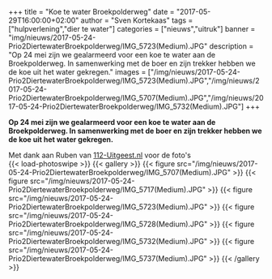 +++
title = "Koe te water Broekpolderweg"
date = "2017-05-29T16:00:00+02:00"
author = "Sven Kortekaas"
tags = ["hulpverlening","dier te water"]
categories = ["nieuws","uitruk"]
banner = "img/nieuws/2017-05-24-Prio2DiertewaterBroekpolderweg/IMG_5723(Medium).JPG"
description = "Op 24 mei zijn we gealarmeerd voor een koe te water aan de Broekpolderweg. In samenwerking met de boer en zijn trekker hebben we de koe uit het water gekregen."
images = ["/img/nieuws/2017-05-24-Prio2DiertewaterBroekpolderweg/IMG_5723(Medium).JPG","/img/nieuws/2017-05-24-Prio2DiertewaterBroekpolderweg/IMG_5707(Medium).JPG","/img/nieuws/2017-05-24-Prio2DiertewaterBroekpolderweg/IMG_5732(Medium).JPG"]
+++

**Op 24 mei zijn we gealarmeerd voor een koe te water aan de Broekpolderweg. In samenwerking met de boer en zijn trekker hebben we de koe uit het water gekregen.**  

Met dank aan Ruben van [112-Uitgeest.nl](https://www.112-uitgeest.nl) voor de foto's  
​
{{< load-photoswipe >}}
{{< gallery >}}
  {{< figure src="/img/nieuws/2017-05-24-Prio2DiertewaterBroekpolderweg/IMG_5707(Medium).JPG" >}}
  {{< figure src="/img/nieuws/2017-05-24-Prio2DiertewaterBroekpolderweg/IMG_5717(Medium).JPG" >}}
  {{< figure src="/img/nieuws/2017-05-24-Prio2DiertewaterBroekpolderweg/IMG_5723(Medium).JPG" >}}
  {{< figure src="/img/nieuws/2017-05-24-Prio2DiertewaterBroekpolderweg/IMG_5728(Medium).JPG" >}}
  {{< figure src="/img/nieuws/2017-05-24-Prio2DiertewaterBroekpolderweg/IMG_5732(Medium).JPG" >}}
  {{< figure src="/img/nieuws/2017-05-24-Prio2DiertewaterBroekpolderweg/IMG_5737(Medium).JPG" >}}
{{< /gallery >}}
